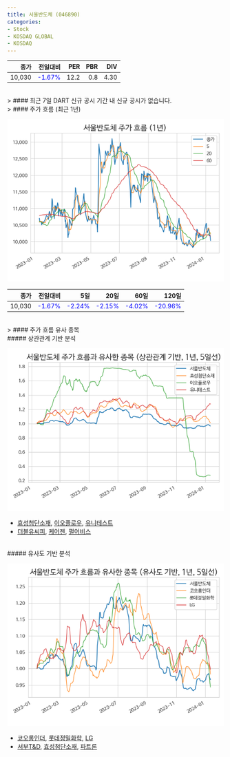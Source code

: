```yaml
---
title: 서울반도체 (046890)
categories:
- Stock
- KOSDAQ GLOBAL
- KOSDAQ
---
```


|종가|전일대비|PER|PBR|DIV|
|---:|-------:|--:|--:|--:|
|10,030|<span style="color: blue">-1.67%</span>|12.2|0.8|4.30|

<!-- more -->

<br>
> #### 최근 7일 DART 신규 공시
기간 내 신규 공시가 없습니다.

<br>
> #### 주가 흐름 (최근 1년)

![046890](/assets/images/stock/046890.png)

|종가|전일대비|5일|20일|60일|120일|
|---:|-------:|--:|---:|---:|----:|
|10,030|<span style="color: blue">-1.67%</span>|<span style="color: blue">-2.24%</span>|<span style="color: blue">-2.15%</span>|<span style="color: blue">-4.02%</span>|<span style="color: blue">-20.96%</span>|

<br>
> #### 주가 흐름 유사 종목

<br>
##### 상관관계 기반 분석

![046890](/assets/images/stock/046890_corr.png)
- [효성첨단소재](/298050/), [이오플로우](/294090/), [유니테스트](/086390/)
- [더블유씨피](/393890/), [케어젠](/214370/), [펄어비스](/263750/)

<br>
##### 유사도 기반 분석

![046890](/assets/images/stock/046890_sim.png)
- [코오롱인더](/120110/), [롯데정밀화학](/004000/), [LG](/003550/)
- [서부T&D](/006730/), [효성첨단소재](/298050/), [파트론](/091700/)